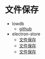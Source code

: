 # 文件保存

- lowdb
  - [github](https://github.com/typicode/lowdb)
- electron-store
  - [文件保存](https://juejin.cn/post/6903721091189964813)
  - [文件保存](https://juejin.cn/s/electron%E8%8E%B7%E5%8F%96%E6%9C%AC%E5%9C%B0%E6%96%87%E4%BB%B6%E8%B7%AF%E5%BE%84)
  - [文件保存](https://juejin.cn/post/7025404729886769182)
